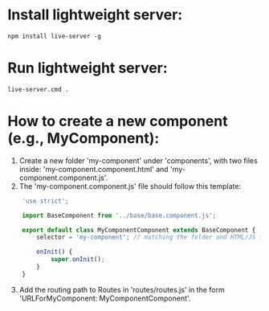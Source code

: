 # Install lightweight server:
    npm install live-server -g

# Run lightweight server:
    live-server.cmd .




# How to create a new component (e.g., MyComponent):
1. Create a new folder 'my-component' under 'components', with two files inside: 'my-component.component.html' and 'my-component.component.js'.
2. The 'my-component.component.js' file should follow this template:

```js
    'use strict';

    import BaseComponent from '../base/base.component.js';

    export default class MyComponentComponent extends BaseComponent {
        selector = 'my-component'; // matching the folder and HTML/JS file names

        onInit() {
            super.onInit();
        }
    }
```

3. Add the routing path to Routes in 'routes/routes.js' in the form 'URLForMyComponent: MyComponentComponent'.